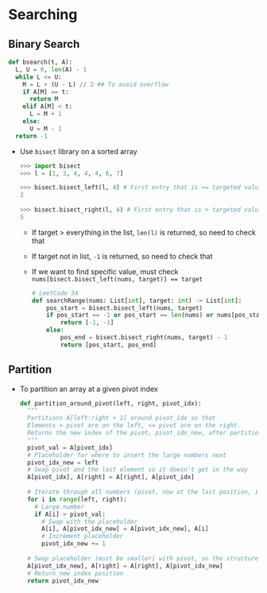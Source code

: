 # Searching

## Binary Search

```python
def bsearch(t, A):
  L, U = 0, len(A) - 1
  while L <= U:
    M = L + (U - L) // 2 ## To avoid overflow
    if A[M] == t:
      return M
    elif A[M] < t:
      L = M + 1
    else:
      U = M - 1
  return -1
```

- Use `bisect` library on a sorted array

  ```python
  >>> import bisect
  >>> l = [1, 3, 4, 4, 4, 6, 7]
  
  >>> bisect.bisect_left(l, 4) # First entry that is >= targeted value
  2
    
  >>> bisect.bisect_right(l, 4) # First entry that is > targeted value
  5
  ```

  - If target > everything in the list, `len(l)` is returned, so need to check that

  - If target not in list, `-1` is returned, so need to check that

  - If we want to find specific value, must check `nums[bisect.bisect_left(nums, target)] == target`

    ```python
    # LeetCode 34
    def searchRange(nums: List[int], target: int) -> List[int]:
        pos_start = bisect.bisect_left(nums, target)
        if pos_start == -1 or pos_start == len(nums) or nums[pos_start] != target:
            return [-1, -1]
        else:
            pos_end = bisect.bisect_right(nums, target) - 1
            return [pos_start, pos_end]
    ```


## Partition

- To partition an array at a given pivot index

  ```python
  def partition_around_pivot(left, right, pivot_idx):
    """
    Partitions A[left:right + 1] around pivot_idx so that
    Elements > pivot are on the left, <= pivot are on the right.
    Returns the new index of the pivot, pivot_idx_new, after partitioning.
    """
    pivot_val = A[pivot_idx]
    # Placeholder for where to insert the large numbers next
    pivot_idx_new = left
    # Swap pivot and the last element so it doesn't get in the way
    A[pivot_idx], A[right] = A[right], A[pivot_idx]
    
    # Iterate through all numbers (pivot, now at the last position, is not included)
    for i in range(left, right):
      # Large number
      if A[i] > pivot_val:
        # Swap with the placeholder
        A[i], A[pivot_idx_new] = A[pivot_idx_new], A[i]
        # Increment placeholder
        pivot_idx_new += 1
        
    # Swap placeholder (must be smaller) with pivot, so the structure is restored
    A[pivot_idx_new], A[right] = A[right], A[pivot_idx_new]
    # Return new index position
    return pivot_idx_new
  ```

  


